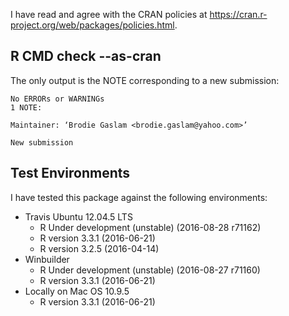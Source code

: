 I have read and agree with the CRAN policies at <https://cran.r-project.org/web/packages/policies.html>.

## R CMD check --as-cran

The only output is the NOTE corresponding to a new submission:

    No ERRORs or WARNINGs
    1 NOTE:

    Maintainer: ‘Brodie Gaslam <brodie.gaslam@yahoo.com>’

    New submission

## Test Environments

I have tested this package against the following environments:

* Travis Ubuntu 12.04.5 LTS
    * R Under development (unstable) (2016-08-28 r71162)
    * R version 3.3.1 (2016-06-21)
    * R version 3.2.5 (2016-04-14)
* Winbuilder
    * R Under development (unstable) (2016-08-27 r71160)
    * R version 3.3.1 (2016-06-21)
* Locally on Mac OS 10.9.5
    * R version 3.3.1 (2016-06-21)

